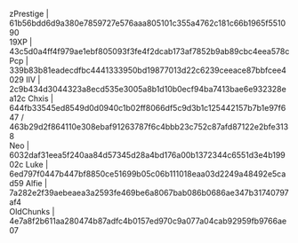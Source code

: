 zPrestige | 61b56bdd6d9a380e7859727e576aaa805101c355a4762c181c66b1965f551090                                                                                                     
19XP | 43c5d0a4ff4f979ae1ebf805093f3fe4f2dcab173af7852b9ab89cbc4eea578c                                                                                                             
Pcp | 339b83b81eadecdfbc4441333950bd19877013d22c6239ceeace87bbfcee4029                                                                                                              IIV | 2c9b434d3044323a8ecd535e3005a8b1d10b0ecf94ba7413bae6e932328ea12c                                                                                                              Chxis | 644fb33545ed8549d0d0940c1b02ff8066df5c9d3b1c125442157b7b1e97f647 / 463b29d2f864110e308ebaf91263787f6c4bbb23c752c87afd87122e2bfe3138                                         
Neo | 6032daf31eea5f240aa84d57345d28a4bd176a00b1372344c6551d3e4b19902c
Luke | 6ed797f0447b447bf8850ce51699b05c06b111018eaa03d2249a48492e5cad59
Alfie | 7a282e2f39aebeaea3a2593fe469be6a8067bab086b0686ae347b31740797af4                                                                                                          
OldChunks | 4e7a8f2b611aa280474b87adfc4b0157ed970c9a077a04cab92959fb9766ae07
